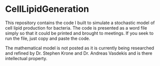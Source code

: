 # CellLipidGeneration
This repository contains the code I built to simulate a stochastic model of cell lipid production for bacteria. 
The code is presented as a word file simply so that it could be printed and brought to meetings. If you seek to run the file, just copy and paste the code. 

The mathematical model is not posted as it is currently being researched and refined by Dr. Stephen Krone and Dr. Andreas Vasdekis and is there intellectual property. 



